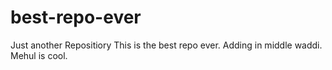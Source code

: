 # best-repo-ever
Just another Repositiory
This is the best repo ever. Adding in middle waddi. Mehul is cool.